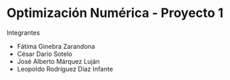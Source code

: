 # Optimización Numérica - Proyecto 1

Integrantes
- Fátima Ginebra Zarandona
- César Darío Sotelo
- José Alberto Márquez Luján
- Leopoldo Rodríguez Díaz Infante
